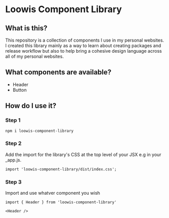 # Loowis Component Library

## What is this?

This repository is a collection of components I use in my personal websites. I created this library mainly as a way to learn about creating packages and release workflow but also to help bring a cohesive design language across all of my personal websites.

## What components are available?

- Header
- Button

## How do I use it?

### Step 1

`npm i loowis-component-library`

### Step 2

Add the import for the library's CSS at the top level of your JSX e.g in your _app.js.

`import 'loowis-component-library/dist/index.css';`

### Step 3

Import and use whatver component you wish

`import { Header } from 'loowis-component-library'`

`<Header />`
